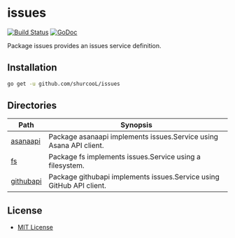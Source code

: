 issues
======

[![Build Status](https://travis-ci.org/shurcooL/issues.svg?branch=master)](https://travis-ci.org/shurcooL/issues) [![GoDoc](https://godoc.org/github.com/shurcooL/issues?status.svg)](https://godoc.org/github.com/shurcooL/issues)

Package issues provides an issues service definition.

Installation
------------

```bash
go get -u github.com/shurcooL/issues
```

Directories
-----------

| Path                                                                | Synopsis                                                             |
|---------------------------------------------------------------------|----------------------------------------------------------------------|
| [asanaapi](https://godoc.org/github.com/shurcooL/issues/asanaapi)   | Package asanaapi implements issues.Service using Asana API client.   |
| [fs](https://godoc.org/github.com/shurcooL/issues/fs)               | Package fs implements issues.Service using a filesystem.             |
| [githubapi](https://godoc.org/github.com/shurcooL/issues/githubapi) | Package githubapi implements issues.Service using GitHub API client. |

License
-------

-	[MIT License](https://opensource.org/licenses/mit-license.php)
